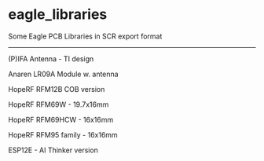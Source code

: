 # eagle_libraries

Some Eagle PCB Libraries in SCR export format

<p>
<hr>  
<p>(P)IFA Antenna  - TI design
<p>Anaren LR09A Module w. antenna 
<p>HopeRF RFM12B COB version
<p>HopeRF RFM69W - 19.7x16mm
<p>HopeRF RFM69HCW - 16x16mm
<p>HopeRF RFM95 family - 16x16mm
<p>ESP12E - AI Thinker version
